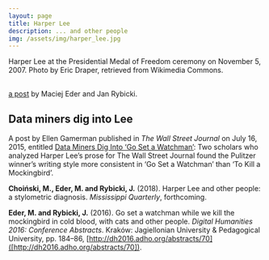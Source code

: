 ```yaml
---
layout: page
title: Harper Lee
description: ... and other people
img: /assets/img/harper_lee.jpg
---
```



<div class="img_row">
    <img class="col one left" src="https://upload.wikimedia.org/wikipedia/commons/5/5f/HarperLee_2007Nov05.jpg" alt="" title="Harper Lee at the Presidential Medal of Freedom ceremony on November 5, 2007. Photo by Eric Draper, retrieved from Wikimedia Commons"/>
</div>
<div class="col one caption">
    Harper Lee at the Presidential Medal of Freedom ceremony on November 5, 2007. Photo by Eric Draper, retrieved from Wikimedia Commons.
</div>


## 

[a post](https://computationalstylistics.github.io/blog/harper-lee/) by Maciej Eder and Jan Rybicki.


## Data miners dig into Lee

A post by Ellen Gamerman published in _The Wall Street Journal_ on July 16, 2015, entitled [Data Miners Dig Into ‘Go Set a Watchman’](https://www.wsj.com/articles/data-miners-dig-into-go-set-a-watchman-1437096631): Two scholars who analyzed Harper Lee’s prose for The Wall Street Journal found the Pulitzer winner’s writing style more consistent in ‘Go Set a Watchman’ than ‘To Kill a Mockingbird’.



**Choiński, M., Eder, M. and Rybicki, J.** (2018). Harper Lee and other people: a stylometric diagnosis. _Mississippi Quarterly_, forthcoming.


**Eder, M. and Rybicki, J.** (2016). Go set a watchman while we kill the mockingbird in cold blood, with cats and other people. _Digital Humanities 2016: Conference Abstracts_. Kraków: Jagiellonian University & Pedagogical University, pp. 184–86, [http://dh2016.adho.org/abstracts/70]([http://dh2016.adho.org/abstracts/70]).



